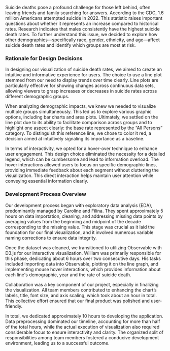 Suicide deaths pose a profound challenge for those left behind, often leaving friends and family searching for answers. According to the CDC, 1.6 million Americans attempted suicide in 2022. This statistic raises important questions about whether it represents an increase compared to historical rates. Research indicates that males consistently have the highest suicide death rates. To further understand this issue, we decided to explore how other demographics—specifically race, gender, ethnicity, and age—affect suicide death rates and identify which groups are most at risk.

### Rationale for Design Decisions
In designing our visualization of suicide death rates, we aimed to create an intuitive and informative experience for users. The choice to use a line plot stemmed from our need to display trends over time clearly. Line plots are particularly effective for showing changes across continuous data sets, allowing viewers to grasp increases or decreases in suicide rates across different demographic groups.

When analyzing demographic impacts, we knew we needed to visualize multiple groups simultaneously. This led us to explore various graphic options, including bar charts and area plots. Ultimately, we settled on the line plot due to its ability to facilitate comparison across groups and to highlight one aspect clearly: the base rate represented by the “All Persons” category. To distinguish this reference line, we chose to color it red, a decision aimed at intuitively signaling its importance as a baseline.

In terms of interactivity, we opted for a hover-over technique to enhance user engagement. This design choice eliminated the necessity for a detailed legend, which can be cumbersome and lead to information overload. The hover interactions allowed users to focus on specific demographic lines, providing immediate feedback about each segment without cluttering the visualization. This direct interaction helps maintain user attention while conveying essential information clearly.  

### Development Process Overview
Our development process began with exploratory data analysis (EDA), predominantly managed by Caroline and Filina. They spent approximately 5 hours on data importation, cleaning, and addressing missing data points by averaging values from the beginning and midpoint of the decade corresponding to the missing value. This stage was crucial as it laid the foundation for our final visualization, and it involved numerous variable naming corrections to ensure data integrity.

Once the dataset was cleaned, we transitioned to utilizing Observable with D3.js for our interactive visualization. William was primarily responsible for this phase, dedicating about 6 hours over two consecutive days. His tasks included importing data into Observable, plotting it on the line graph, and implementing mouse hover interactions, which provides information about each line's demographic, year and the rate of suicide death.

Collaboration was a key component of our project, especially in finalizing the visualization. All team members contributed to enhancing the chart’s labels, title, font size, and axis scaling, which took about an hour in total. This collective effort ensured that our final product was polished and user-friendly.

In total, we dedicated approximately 10 hours to developing the application. Data preprocessing dominated our timeline, accounting for more than half of the total hours, while the actual execution of visualization also required considerable focus to ensure interactivity and clarity. The organized split of responsibilities among team members fostered a conducive development environment, leading us to a successful outcome.
